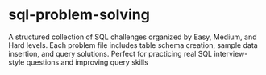 # sql-problem-solving

A structured collection of SQL challenges organized by Easy, Medium, and Hard levels. Each problem file includes table schema creation, sample data insertion, and query solutions. Perfect for practicing real SQL interview-style questions and improving query skills
